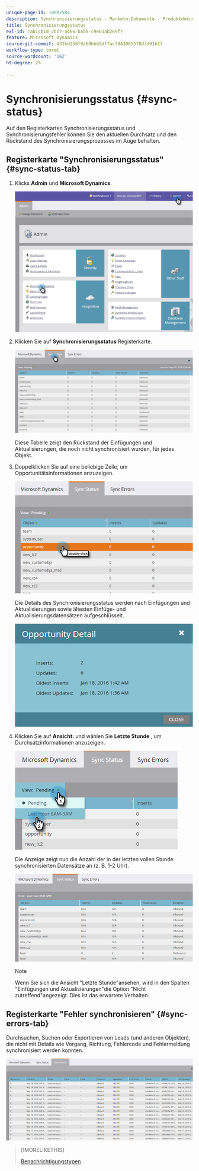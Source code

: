 ```yaml
---
unique-page-id: 10097584
description: Synchronisierungsstatus - Marketo-Dokumente - Produktdokumentation
title: Synchronisierungsstatus
exl-id: cab1cb1d-2bc7-4466-bab8-c9e03ab269f7
feature: Microsoft Dynamics
source-git-commit: 431bd258f9a68bbb9df7acf043085578d3d91b1f
workflow-type: tm+mt
source-wordcount: '162'
ht-degree: 2%

---
```


# Synchronisierungsstatus {#sync-status}

Auf den Registerkarten Synchronisierungsstatus und Synchronisierungsfehler können Sie den aktuellen Durchsatz und den Rückstand des Synchronisierungsprozesses im Auge behalten.

## Registerkarte &quot;Synchronisierungsstatus&quot; {#sync-status-tab}

1. Klicks **Admin** und **Microsoft Dynamics**.

   ![](assets/image2016-1-20-11-3a34-3a14.png)

1. Klicken Sie auf **Synchronisierungsstatus** Registerkarte.

   ![](assets/image2016-5-19-10-3a1-3a11.png)

   Diese Tabelle zeigt den Rückstand der Einfügungen und Aktualisierungen, die noch nicht synchronisiert wurden, für jedes Objekt.

1. Doppelklicken Sie auf eine beliebige Zeile, um Opportunitätsinformationen anzuzeigen.

   ![](assets/image2016-5-19-10-3a3-3a21.png)

   Die Details des Synchronisierungsstatus werden nach Einfügungen und Aktualisierungen sowie ältesten Einfüge- und Aktualisierungsdatensätzen aufgeschlüsselt.

   ![](assets/image2016-1-22-10-3a51-3a10.png)

1. Klicken Sie auf **Ansicht:** und wählen Sie **Letzte Stunde** , um Durchsatzinformationen anzuzeigen.

   ![](assets/image2016-5-19-10-3a20-3a7.png)

   Die Anzeige zeigt nun die Anzahl der in der letzten vollen Stunde synchronisierten Datensätze an (z. B. 1-2 Uhr).

   ![](assets/image2016-5-19-10-3a22-3a15.png)

   >[!NOTE]
   >
   >Wenn Sie sich die Ansicht &quot;Letzte Stunde&quot;ansehen, wird in den Spalten &quot;Einfügungen und Aktualisierungen&quot;die Option &quot;Nicht zutreffend&quot;angezeigt. Dies ist das erwartete Verhalten.

## Registerkarte &quot;Fehler synchronisieren&quot; {#sync-errors-tab}

Durchsuchen, Suchen oder Exportieren von Leads (und anderen Objekten), die nicht mit Details wie Vorgang, Richtung, Fehlercode und Fehlermeldung synchronisiert werden konnten.

![](assets/image2016-5-19-10-3a26-3a35.png)

>[!MORELIKETHIS]
>
>[Benachrichtigungstypen](/help/marketo/product-docs/core-marketo-concepts/miscellaneous/understanding-notifications/notification-types.md)
